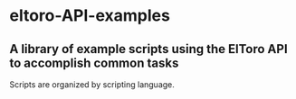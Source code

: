 # eltoro-API-examples

## A library of example scripts using the ElToro API to accomplish common tasks

Scripts are organized by scripting language.
